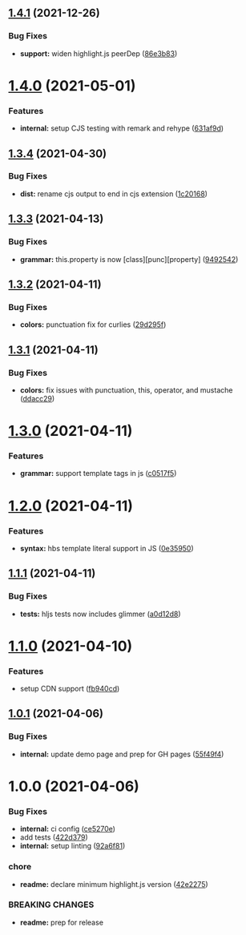## [1.4.1](https://github.com/NullVoxPopuli/highlightjs-glimmer/compare/v1.4.0...v1.4.1) (2021-12-26)


### Bug Fixes

* **support:** widen highlight.js peerDep ([86e3b83](https://github.com/NullVoxPopuli/highlightjs-glimmer/commit/86e3b83230d0aa5bf79d2e7f219cbb725af769d9))

# [1.4.0](https://github.com/NullVoxPopuli/highlightjs-glimmer/compare/v1.3.4...v1.4.0) (2021-05-01)


### Features

* **internal:** setup CJS testing with remark and rehype ([631af9d](https://github.com/NullVoxPopuli/highlightjs-glimmer/commit/631af9d1c3ee09644acc7151e26586b399ab0ca2))

## [1.3.4](https://github.com/NullVoxPopuli/highlightjs-glimmer/compare/v1.3.3...v1.3.4) (2021-04-30)


### Bug Fixes

* **dist:** rename cjs output to end in cjs extension ([1c20168](https://github.com/NullVoxPopuli/highlightjs-glimmer/commit/1c201682fb769bce5040817ffd1119993ef0734b))

## [1.3.3](https://github.com/NullVoxPopuli/highlightjs-glimmer/compare/v1.3.2...v1.3.3) (2021-04-13)


### Bug Fixes

* **grammar:** this.property is now [class][punc][property] ([9492542](https://github.com/NullVoxPopuli/highlightjs-glimmer/commit/94925427ee10613e75b4239abcc0ed679f416e40))

## [1.3.2](https://github.com/NullVoxPopuli/highlightjs-glimmer/compare/v1.3.1...v1.3.2) (2021-04-11)


### Bug Fixes

* **colors:** punctuation fix for curlies ([29d295f](https://github.com/NullVoxPopuli/highlightjs-glimmer/commit/29d295ffe16e5aabfc32bc351414f089b7a10b7b))

## [1.3.1](https://github.com/NullVoxPopuli/highlightjs-glimmer/compare/v1.3.0...v1.3.1) (2021-04-11)


### Bug Fixes

* **colors:** fix issues with punctuation, this, operator, and mustache ([ddacc29](https://github.com/NullVoxPopuli/highlightjs-glimmer/commit/ddacc293ca64b64ff33e0a415a08337a86fc106a))

# [1.3.0](https://github.com/NullVoxPopuli/highlightjs-glimmer/compare/v1.2.0...v1.3.0) (2021-04-11)


### Features

* **grammar:** support template tags in js ([c0517f5](https://github.com/NullVoxPopuli/highlightjs-glimmer/commit/c0517f5c74a6d00a33090133b38a9a66cace1dca))

# [1.2.0](https://github.com/NullVoxPopuli/highlightjs-glimmer/compare/v1.1.1...v1.2.0) (2021-04-11)


### Features

* **syntax:** hbs template literal support in JS ([0e35950](https://github.com/NullVoxPopuli/highlightjs-glimmer/commit/0e359503853964894f23b44a118724ecc1e5a627))

## [1.1.1](https://github.com/NullVoxPopuli/highlightjs-glimmer/compare/v1.1.0...v1.1.1) (2021-04-11)


### Bug Fixes

* **tests:** hljs tests now includes glimmer ([a0d12d8](https://github.com/NullVoxPopuli/highlightjs-glimmer/commit/a0d12d8fd44ba419a61f749b28a3c38c81a7e4b0))

# [1.1.0](https://github.com/NullVoxPopuli/highlightjs-glimmer/compare/v1.0.1...v1.1.0) (2021-04-10)


### Features

* setup CDN support ([fb940cd](https://github.com/NullVoxPopuli/highlightjs-glimmer/commit/fb940cda950798b6a49fbf6ae6dee8f439abbc16))

## [1.0.1](https://github.com/NullVoxPopuli/highlightjs-glimmer/compare/v1.0.0...v1.0.1) (2021-04-06)


### Bug Fixes

* **internal:** update demo page and prep for GH pages ([55f49f4](https://github.com/NullVoxPopuli/highlightjs-glimmer/commit/55f49f450fc97c081d18e6d2d93778b28cae946e))

# 1.0.0 (2021-04-06)


### Bug Fixes

* **internal:** ci config ([ce5270e](https://github.com/NullVoxPopuli/highlightjs-glimmer/commit/ce5270ee2c5df477efe6cfabd7c5f3b69450e356))
* add tests ([422d379](https://github.com/NullVoxPopuli/highlightjs-glimmer/commit/422d3793a72a3d3b0c102692cbb3b3b6d9dec770))
* **internal:** setup linting ([92a6f81](https://github.com/NullVoxPopuli/highlightjs-glimmer/commit/92a6f81e516dc4fac85e271fd634334571f351a0))


### chore

* **readme:** declare minimum highlight.js version ([42e2275](https://github.com/NullVoxPopuli/highlightjs-glimmer/commit/42e22754df72feb42e44c3d7a7bfc5d1eb833f3b))


### BREAKING CHANGES

* **readme:** prep for release
